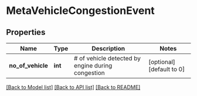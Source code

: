 # MetaVehicleCongestionEvent

## Properties
Name | Type | Description | Notes
------------ | ------------- | ------------- | -------------
**no_of_vehicle** | **int** | # of vehicle detected by engine during congestion | [optional] [default to 0]

[[Back to Model list]](../README.md#documentation-for-models) [[Back to API list]](../README.md#documentation-for-api-endpoints) [[Back to README]](../README.md)



